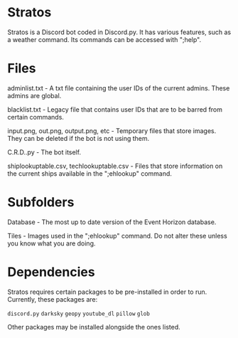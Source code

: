 # Stratos
Stratos is a Discord bot coded in Discord.py. It has various features, such as a weather command. Its commands can be accessed with ";help".

# Files
adminlist.txt - A txt file containing the user IDs of the current admins. These admins are global.

blacklist.txt - Legacy file that contains user IDs that are to be barred from certain commands.

input.png, out.png, output.png, etc - Temporary files that store images. They can be deleted if the bot is not using them.

C.R.D..py - The bot itself.

shiplookuptable.csv, techlookuptable.csv - Files that store information on the current ships available in the ";ehlookup" command.

# Subfolders
Database - The most up to date version of the Event Horizon database.

Tiles - Images used in the ";ehlookup" command. Do not alter these unless you know what you are doing.

# Dependencies
Stratos requires certain packages to be pre-installed in order to run.
Currently, these packages are:

`discord.py`
`darksky`
`geopy`
`youtube_dl`
`pillow`
`glob`

Other packages may be installed alongside the ones listed.
